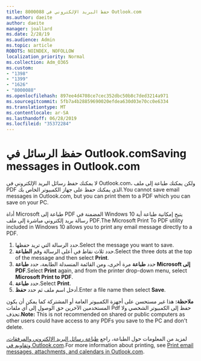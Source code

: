 ```yaml
---
title: 8000088 حفظ البريد الإلكتروني في Outlook.com
ms.author: daeite
author: daeite
manager: joallard
ms.date: 2/28/19
ms.audience: Admin
ms.topic: article
ROBOTS: NOINDEX, NOFOLLOW
localization_priority: Normal
ms.collection: Adm_O365
ms.custom:
- "1398"
- "1399"
- "1626"
- "8000088"
ms.openlocfilehash: 897ee4d4708ce7cec352dbc50b8c7ded3214a971
ms.sourcegitcommit: 5fb7a4b28859690020efdea630d03e70cc0e6334
ms.translationtype: MT
ms.contentlocale: ar-SA
ms.lasthandoff: 06/28/2019
ms.locfileid: "35372284"
---
```

# <a name="saving-messages-in-outlookcom"></a><span data-ttu-id="9534a-102">حفظ الرسائل في Outlook.com</span><span class="sxs-lookup"><span data-stu-id="9534a-102">Saving messages in Outlook.com</span></span>

<span data-ttu-id="9534a-103">لا يمكنك حفظ رسائل البريد الإلكتروني في Outlook.com، ولكن يمكنك طباعة إلى ملف PDF الذي يمكنك حفظ على جهاز الكمبيوتر الخاص بك.</span><span class="sxs-lookup"><span data-stu-id="9534a-103">You cannot save email messages in Outlook.com, but you can print them to a PDF which you can save on your PC.</span></span>

<span data-ttu-id="9534a-104">أداة Microsoft طباعة إلى PDF المضمنة في Windows 10 يتيح إمكانية طباعة أية رسالة بريد إلكتروني مباشرة إلى ملف PDF.</span><span class="sxs-lookup"><span data-stu-id="9534a-104">The Microsoft Print To PDF utility included in Windows 10 allows you to print any email message directly to a PDF.</span></span>

1. <span data-ttu-id="9534a-105">حدد الرسالة التي تريد حفظها.</span><span class="sxs-lookup"><span data-stu-id="9534a-105">Select the message you want to save.</span></span>
2. <span data-ttu-id="9534a-106">حدد ثلاث نقاط في أعلى الرسالة وقم **الطباعة**.</span><span class="sxs-lookup"><span data-stu-id="9534a-106">Select the three dots at the top of the message and then select **Print**.</span></span>
3. <span data-ttu-id="9534a-107">حدد **طباعة** مرة أخرى، ومن القائمة المنسدلة الطابعة، حدد **طباعة Microsoft إلى PDF**.</span><span class="sxs-lookup"><span data-stu-id="9534a-107">Select **Print** again, and from the printer drop-down menu, select **Microsoft Print to PDF**.</span></span>
4. <span data-ttu-id="9534a-108">حدد **طباعة**.</span><span class="sxs-lookup"><span data-stu-id="9534a-108">Select **Print**.</span></span>
5. <span data-ttu-id="9534a-109">أدخل اسم ملف ثم حدد **حفظ**.</span><span class="sxs-lookup"><span data-stu-id="9534a-109">Enter a file name then select **Save**.</span></span>

<span data-ttu-id="9534a-110">**ملاحظة:** هذا غير مستحسن على أجهزة الكمبيوتر العامة أو المشتركة كما يمكن أن يكون المستخدمين الآخرين حق الوصول إلى أي ملفات Pdf حفظ إلى الكمبيوتر الشخصي ولا تحذف.</span><span class="sxs-lookup"><span data-stu-id="9534a-110">**Note:** This is not recommended on shared or public computers as other users could have access to any PDFs you save to the PC and don't delete.</span></span>

<span data-ttu-id="9534a-111">لمزيد من المعلومات حول الطباعة، راجع [طباعة رسائل البريد الإلكتروني والمرفقات، وتقاويم في Outlook.com](https://support.office.com/article/c835b8e5-b310-4cab-ac15-b6eb95149855).</span><span class="sxs-lookup"><span data-stu-id="9534a-111">For more information about printing, see [Print email messages, attachments, and calendars in Outlook.com](https://support.office.com/article/c835b8e5-b310-4cab-ac15-b6eb95149855).</span></span>